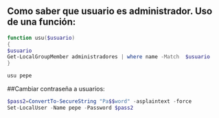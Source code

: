 ## Como saber que usuario es administrador. Uso de una función:
```powershell
function usu($usuario)
{
$usuario
Get-LocalGroupMember administradores | where name -Match  $usuario
}

usu pepe
```
##Cambiar contraseña a usuarios:

```powershell
$pass2=ConvertTo-SecureString "Pa$$word" -asplaintext -force
Set-LocalUser -Name pepe -Password $pass2

```
